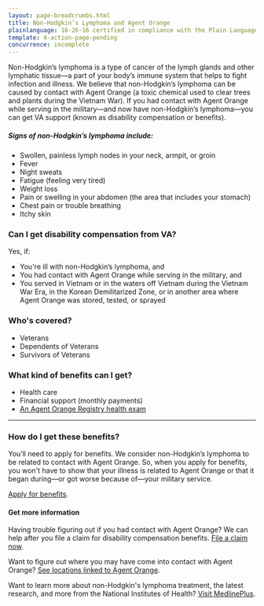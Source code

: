 ```yaml
---
layout: page-breadcrumbs.html
title: Non-Hodgkin’s Lymphoma and Agent Orange
plainlanguage: 10-26-16 certified in compliance with the Plain Language Act
template: 4-action-page-pending
concurrence: incomplete
---
```


Non-Hodgkin’s lymphoma is a type of cancer of the lymph glands and other lymphatic tissue—a part of your body’s immune system that helps to fight infection and illness. We believe that non-Hodgkin’s lymphoma can be caused by contact with Agent Orange (a toxic chemical used to clear trees and plants during the Vietnam War). If you had contact with Agent Orange while serving in the military—and now have non-Hodgkin’s lymphoma—you can get VA support (known as disability compensation or benefits).

##### Signs of non-Hodgkin’s lymphoma include:

- Swollen, painless lymph nodes in your neck, armpit, or groin
- Fever
- Night sweats
- Fatigue (feeling very tired)
- Weight loss
- Pain or swelling in your abdomen (the area that includes your stomach)
- Chest pain or trouble breathing
- Itchy skin

<div class="call-out" markdown="1">

### Can I get disability compensation from VA?
Yes, if:

- You're ill with non-Hodgkin’s lymphoma, and
- You had contact with Agent Orange while serving in the military, and
- You served in Vietnam or in the waters off Vietnam during the Vietnam War Era, in the Korean Demilitarized Zone, or in another area where Agent Orange was stored, tested, or sprayed

### Who's covered?
- Veterans
- Dependents of Veterans
- Survivors of Veterans
</div>

### What kind of benefits can I get?

- Health care
- Financial support (monthly payments)
- [An Agent Orange Registry health exam]( http://www.publichealth.va.gov/exposures/agentorange/benefits/registry-exam.asp)

-----

### How do I get these benefits?

You’ll need to apply for benefits. We consider non-Hodgkin’s lymphoma to be related to contact with Agent Orange. So, when you apply for benefits, you won't have to show that your illness is related to Agent Orange or that it began during—or got worse because of—your military service.

[Apply for benefits](https://www.vets.gov/disability-benefits/apply-for-benefits/).

#### Get more information

Having trouble figuring out if you had contact with Agent Orange? We can help after you file a claim for disability compensation benefits. [File a claim now](/disability-benefits/claims-process/).

Want to figure out where you may have come into contact with Agent Orange? [See locations linked to Agent Orange](/disability-benefits/conditions/exposure-to-hazardous-materials/agent-orange/).

Want to learn more about non-Hodgkin's lymphoma treatment, the latest research, and more from the National Institutes of Health? [Visit MedlinePlus](https://www.nlm.nih.gov/medlineplus/ency/article/000581.htm).
